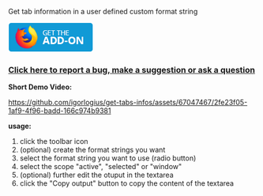 Get tab information in a user defined custom format string

[![](https://raw.githubusercontent.com/igorlogius/igorlogius/main/geFxAddon.png)](https://addons.mozilla.org/firefox/addon/get-tabs-infos/)

### [Click here to report a bug, make a suggestion or ask a question](https://github.com/igorlogius/igorlogius/issues/new/choose)

<b>Short Demo Video:</b>

https://github.com/igorlogius/get-tabs-infos/assets/67047467/2fe23f05-1af9-4f96-badd-166c974b9381

<b>usage: </b>
<ol>
  <li>click the toolbar icon</li>
  <li>(optional) create the format strings you want</li>
  <li>select the format string you want to use (radio button)</li>
  <li>select the scope "active", "selected" or "window"</li>
  <li>(optional) further edit the otuput in the textarea</li>
  <li>click the "Copy output" button to copy the content of the textarea</li>
</ol>
